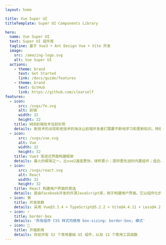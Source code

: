 ```yaml
---
layout: home

title: Vue Super UI
titleTemplate: Super UI Components Library

hero:
  name: Vue Super UI
  text: Super UI 组件库
  tagline: 基于 Vue3 + Ant Design Vue + Vite 开发
  image:
    src: /amazing-logo.svg
    alt: Vue Super UI
  actions:
    - theme: brand
      text: Get Started
      link: /docs/guide/features
    - theme: brand
      text: GitHub
      link: https://github.com/clearself
features:
  - icon:
      src: /svgs/fe.svg
      alt: 前端
      width: 32
      height: 32
    title: WEB前端技术当前形势
    details: 新技术的出现和老技术的淘汰让前端开发者们需要不断地学习和更新知识。特别是在经济不好的情况下，是否掌握新的技术很大程度决定着你是否被淘汰。
  - icon:
      src: /svgs/vue.svg
      alt: Vue
      width: 32
      height: 32
    title: Vue3 渐进式界面构建框架
    details: 最火的框架之一，比vue2速度更快，体积更小；提供更先进的内置组件；组合API，更好的组合逻辑，更接近js，按需加载，越来越多公司开始使用vue3。
  - icon:
      src: /svgs/react.svg
      alt: React
      width: 32
      height: 32
    title: React 构建用户界面的首选
    details: 是由Facebook开发的开源JavaScript库，用于构建用户界面。它以组件化的思想为基础，将用户界面划分为多个可重用的组件。这使得开发者可以将复杂的UI拆分为简单的部分，便于开发和维护。
  - icon: 🛠️
    title: 开发依赖
    details: 采用 Vue@3.3.4 + TypeScript@5.2.2 + Vite@4.4.11 + Less@4.2.0 实现
  - icon: ⚡️
    title: border-box
    details: '所有组件 CSS 样式均使用 box-sizing: border-box; 模式'
  - icon: 🚀
    title: 开箱即用
    details: 目前共有 52 个常用基础 UI 组件，以及 11 个常用工具函数
---
```


<script setup>
// import GithubChart from './components/GithubChart.vue'
import SitePv from './components/SitePv.vue'
</script>

<!-- <GithubChart /> -->

<SitePv />

